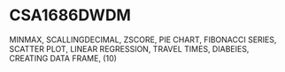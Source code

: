 # CSA1686DWDM
MINMAX,
SCALLINGDECIMAL,
ZSCORE,
PIE CHART,
FIBONACCI SERIES,
SCATTER PLOT,
LINEAR REGRESSION,
TRAVEL TIMES,
DIABEIES,
CREATING DATA FRAME,
(10)
